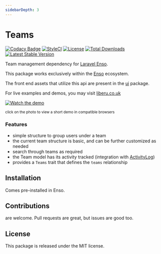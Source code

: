 ```yaml
---
sidebarDepth: 3
---
```


# Teams

[![Codacy Badge](https://api.codacy.com/project/badge/Grade/182a696508584243a45ece7572959a32)](https://www.codacy.com/app/laravel-liberu/teams?utm_source=github.com&amp;utm_medium=referral&amp;utm_content=laravel-liberu/teams&amp;utm_campaign=Badge_Grade)
[![StyleCI](https://github.styleci.io/repos/151522931/shield?branch=master)](https://github.styleci.io/repos/151522931)
[![License](https://poser.pugx.org/laravel-liberu/teams/license)](https://packagist.org/packages/laravel-liberu/teams)
[![Total Downloads](https://poser.pugx.org/laravel-liberu/teams/downloads)](https://packagist.org/packages/laravel-liberu/teams)
[![Latest Stable Version](https://poser.pugx.org/laravel-liberu/teams/version)](https://packagist.org/packages/laravel-liberu/teams)

Team management dependency for [Laravel Enso](https://github.com/laravel-liberu/Enso).

This package works exclusively within the [Enso](https://github.com/laravel-liberu/Enso) ecosystem.

The front end assets that utilize this api are present in the [ui](https://github.com/liberu-ui/ui) package.

For live examples and demos, you may visit [liberu.co.uk](https://www.liberu.co.uk)

[![Watch the demo](https://laravel-liberu.github.io/teams/screenshots/bulma_001_thumb.png)](https://laravel-liberu.github.io/teams/videos/bulma_demo_01.mp4)

<sup>click on the photo to view a short demo in compatible browsers</sup>

### Features

* simple structure to group users under a team
* the current team structure is basic, and can be further customized as needed
* search through teams as required
* the Team model has its activity tracked (integration with [ActivityLog](https://github.com/laravel-liberu/ActivityLog))
* provides a `Teams` trait that defines the `teams` relationship

## Installation

Comes pre-installed in Enso.

## Contributions

are welcome. Pull requests are great, but issues are good too.

## License

This package is released under the MIT license.
